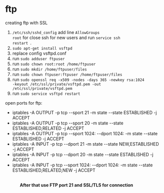 # ftp
creating ftp with SSL

1) <code>/etc/ssh/sshd_config</code> add line <code>AllowGroups root</code> for close ssh for new users and run <code>service ssh restart
</code>. 
2) <code>sudo apt-get install vsftpd</code>
3) replace config vsftpd.conf
4) run <code>sudo adduser ftpuser</code>
5) run <code>sudo chown root:root /home/ftpuser</code>
6) run <code>sudo mkdir /home/ftpuser/files</code>
7) run <code>sudo chown ftpuser:ftpuser /home/ftpuser/files</code>
8) run <code>sudo openssl req -x509 -nodes -days 365 -newkey rsa:1024 -keyout /etc/ssl/private/vsftpd.pem -out /etc/ssl/private/vsftpd.pem</code>
9) run <code>sudo service vsftpd restart</code>

open ports for ftp:
<ul>
  <li>iptables -A OUTPUT -p tcp --sport 21 -m state --state ESTABLISHED -j ACCEPT</li>
  <li>iptables -A OUTPUT -p tcp --sport 20 -m state --state ESTABLISHED,RELATED -j ACCEPT</li>
  <li>iptables -A OUTPUT -p tcp --sport 1024: --dport 1024: -m state --state ESTABLISHED -j ACCEPT</li>
  <li>iptables -A INPUT -p tcp --dport 21 -m state --state NEW,ESTABLISHED -j ACCEPT</li></li>
  <li>iptables -A INPUT -p tcp --dport 20 -m state --state ESTABLISHED -j ACCEPT</li>
  <li>iptables -A INPUT -p tcp --sport 1024: --dport 1024: -m state --state ESTABLISHED,RELATED,NEW -j ACCEPT</li>
<ul>
<br>
  <b>After that use FTP port 21 and SSL/TLS for connection</b>
